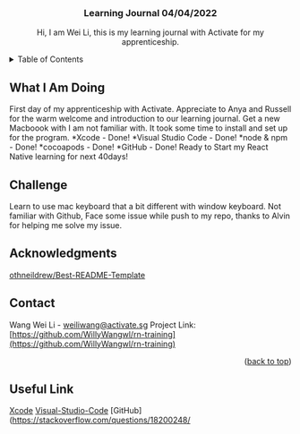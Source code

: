 <div id="top"></div>
<!--
*** Thanks for checking out the Best-README-Template. If you have a suggestion
*** that would make this better, please fork the repo and create a pull request
*** or simply open an issue with the tag "enhancement".
*** Don't forget to give the project a star!
*** Thanks again! Now go create something AMAZING! :D
-->



<!-- PROJECT SHIELDS -->
<!--
*** I'm using markdown "reference style" links for readability.
*** Reference links are enclosed in brackets [ ] instead of parentheses ( ).
*** See the bottom of this document for the declaration of the reference variables
*** for contributors-url, forks-url, etc. This is an optional, concise syntax you may use.
*** https://www.markdownguide.org/basic-syntax/#reference-style-links




<!-- PROJECT LOGO -->
<br />
<div align="center">

  <h3 align="center">Learning Journal 04/04/2022</h3>

  <p align="center">
    Hi, I am Wei Li, this is my learning journal with Activate for my apprenticeship. 
    <br />
  </p>
</div>



<!-- TABLE OF CONTENTS -->
<details>
  <summary>Table of Contents</summary>
  <ol>
    <li><a href="#What-I-Am-Doing">What I Am Doing</a></li>
    <li><a href="#Challenge">Challenge</a></li>
    <li><a href="#acknowledgments">Acknowledgments</a></li>
    <li><a href="#contact">Contact</a></li>
    <li><a href="#Useful-Link">Useful Link</a></li>
  </ol>
</details>



<!-- What I Am Doing -->
## What I Am Doing
First day of my apprenticeship with Activate. Appreciate to Anya and Russell for the warm welcome and introduction to our learning journal. Get a new Macboook with I am not familiar with. It took some time to install and set up for the program. 
*Xcode - Done!
*Visual Studio Code - Done!
*node & npm - Done!
*cocoapods - Done!
*GitHub - Done!
Ready to Start my React Native learning for next 40days!


<!-- Challenge -->
## Challenge
Learn to use mac keyboard that a bit different with window keyboard. Not familiar with Github, Face some issue while push to my repo, thanks to Alvin for helping me solve my issue. 


<!-- ACKNOWLEDGMENTS -->
## Acknowledgments
[othneildrew/Best-README-Template](https://github.com/othneildrew/Best-README-Template#about-the-project)

<!-- CONTACT -->
## Contact

Wang Wei Li - weiliwang@activate.sg
Project Link: [https://github.com/WillyWangwl/rn-training](https://github.com/WillyWangwl/rn-training)

<p align="right">(<a href="#top">back to top</a>)</p>

<!-- Useful Link -->
## Useful Link
[Xcode](https://developer.apple.com/xcode/)
[Visual-Studio-Code](https://code.visualstudio.com/docs?dv=osx)
[GitHub](https://stackoverflow.com/questions/18200248/